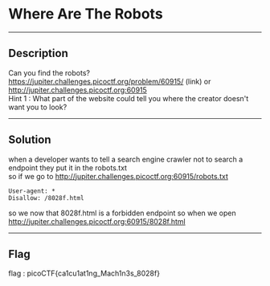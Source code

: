 # Where Are The Robots

---
## Description

Can you find the robots? https://jupiter.challenges.picoctf.org/problem/60915/ (link) or http://jupiter.challenges.picoctf.org:60915  
Hint 1 : What part of the website could tell you where the creator doesn't want you to look?

---
## Solution

when a developer wants to tell a search engine crawler not to search a endpoint they put it in the robots.txt  
so if we go to http://jupiter.challenges.picoctf.org:60915/robots.txt

```
User-agent: *
Disallow: /8028f.html
```

so we now that 8028f.html is a forbidden endpoint so when we open http://jupiter.challenges.picoctf.org:60915/8028f.html 

---
## Flag

flag : picoCTF{ca1cu1at1ng_Mach1n3s_8028f}
